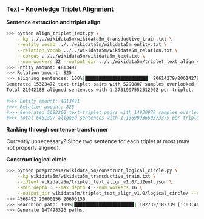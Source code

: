 ### Text - Knowledge Triplet Alignment


**Sentence extraction and triplet align**

```bash
>>> python align_triplet_text.py \
    --kg ../../wikidata5m/wikidata5m_transductive_train.txt \
    --entity_vocab ../../wikidata5m/wikidata5m_entity.txt \
    --relation_vocab ../../wikidata5m/wikidata5m_relation.txt \
    --corpus ../../wikidata5m/wikidata5m_text.txt \
    --num_workers 32 --output_dir ../../wikidata5m/triplet_text_align_v1.0
>>> Entity amount: 4813491
>>> Relation amount: 825
>>> aligning sentences: 100%|███████████████████████| 20614279/20614279 [23:37<00:00, 14546.94it/s]
Generated 15323472 text-triplet pairs with 5290807 samples overlooked.
Total 21042188 aligned sentences with 1.3731997552512902 per triplet.
  
#>>> Entity amount: 4813491
#>>> Relation amount: 825
#>>> Generated 5683300 text-triplet pairs with 14930979 samples overlooked.
#>>> Total 6461397 aligned sentences with 1.1369093660373375 per triplet.

```

**Ranking through sentence-transformer**

Currently unnecessary? Since two sentence for each triplet at most (may not properly aligned).

**Construct logical circle**

```bash
>>> python preprocess/wikidata_5m/construct_logical_circle.py \
    --kg wikidata5m/wikidata5m_transductive_train.txt \
    --id2ent wikidata5m/triplet_text_align_v1.0/id2ent.json \
    --min_depth 3 --max_depth 4 --num_workers 16 \
    --output_dir wikidata5m/triplet_text_align_v1.0/logical_circle/ --split_chunk 25,0
>>> 4568492 20600156 20600156
>>> Searching path: 100%|██████████████████████| 182739/182739 [1:03:46<00:00, 47.76it/s]
>>> Generate 147498326 paths.
```

